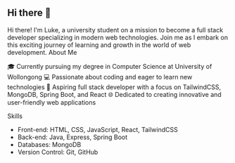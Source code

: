 ## Hi there 👋

Hi there! I'm Luke, a university student on a mission to become a full stack developer specializing in modern web technologies. Join me as I embark on this exciting journey of learning and growth in the world of web development.
About Me

🎓 Currently pursuing my degree in Computer Science at University of Wollongong
💻 Passionate about coding and eager to learn new technologies
🌟 Aspiring full stack developer with a focus on TailwindCSS, MongoDB, Spring Boot, and React
🌐 Dedicated to creating innovative and user-friendly web applications

Skills

- Front-end: HTML, CSS, JavaScript, React, TailwindCSS
- Back-end: Java, Express, Spring Boot
- Databases: MongoDB
- Version Control: Git, GitHub
